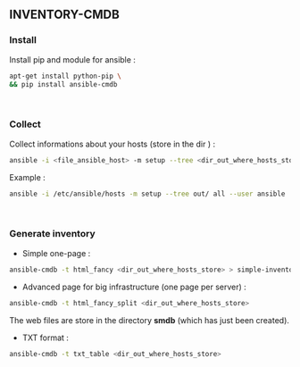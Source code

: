 ## INVENTORY-CMDB

### Install
Install pip and module for ansible :
```bash
apt-get install python-pip \
&& pip install ansible-cmdb
```
<br>


### Collect 
Collect informations about your hosts (store in the dir <out>) :
```bash
ansible -i <file_ansible_host> -m setup --tree <dir_out_where_hosts_store> <group_of_host> --user <user_use_for_connexion>
```
Example :
```bash
ansible -i /etc/ansible/hosts -m setup --tree out/ all --user ansible
```
<br>


### Generate inventory
* Simple one-page :
```bash
ansible-cmdb -t html_fancy <dir_out_where_hosts_store> > simple-inventory.html
```
* Advanced page for big infrastructure (one page per server) : 
```bash
ansible-cmdb -t html_fancy_split <dir_out_where_hosts_store>
```
The web files are store in the directory **smdb** (which has just been created).
* TXT format :
```bash
ansible-cmdb -t txt_table <dir_out_where_hosts_store>
```
